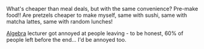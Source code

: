 What's cheaper than meal deals, but with the same convenience? Pre-make food!! Are pretzels cheaper to make myself, same with sushi, same with matcha lattes, same with random lunches!

[Algebra](MTH1001%20Algebra.md) lecturer got annoyed at people leaving - to be honest, 60% of people left before the end... I'd be annoyed too.